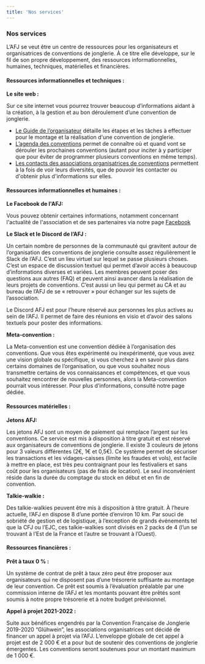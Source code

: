 ```yaml
---
title: 'Nos services'
---
```


### Nos services

L’AFJ se veut être un centre de ressources pour les organisateurs et organisatrices de conventions de jonglerie. À ce titre elle développe, sur le fil de son propre développement, des ressources informationnelles, humaines, techniques, matérielles et financières.

#### Ressources informationnelles et techniques :

**Le site web :**

Sur ce site internet vous pourrez trouver beaucoup d’informations aidant à la création, à la gestion et au bon déroulement d’une convention de jonglerie. 
-	[Le Guide de l’organisateur](/les-conventions/organiser-une-convention) détaille les étapes et les tâches à effectuer pour le montage et la réalisation d'une convention de jonglerie.
-	[L’agenda des conventions](/) permet de connaître où et quand vont se dérouler les prochaines conventions (autant pour inciter à y participer que pour éviter de programmer plusieurs conventions en même temps).
-	[Les contacts des associations organisatrices de conventions](/les-conventions/les-conventions-regionales) permettent à la fois de voir leurs diversités, que de pouvoir les contacter ou d'obtenir plus d'informations sur elles.

#### Ressources informationnelles et humaines :

**Le Facebook de l'AFJ:**

Vous pouvez obtenir certaines informations, notamment concernant l'actualité de l'association et de ses partenaires via notre page [Facebook](https://www.facebook.com/asso.afj?target=_blank)

**Le Slack et le Discord de l’AFJ :**

Un certain nombre de personnes de la communauté qui gravitent autour de l’organisation des conventions de jonglerie consulte assez régulièrement le Slack de l’AFJ. C’est un lieu virtuel sur lequel se passe plusieurs choses. C’est un espace de discussion textuel qui permet d’avoir accès à beaucoup d’informations diverses et variées. Les membres peuvent poser des questions aux autres (FAQ) et peuvent ainsi avancer dans la réalisation de leurs projets de conventions. C’est aussi un lieu qui permet au CA et au bureau de l’AFJ de se « retrouver » pour échanger sur les sujets de l’association.

Le Discord AFJ est pour l’heure réservé aux personnes les plus actives au sein de l’AFJ. Il permet de faire des réunions en visio et d’avoir des salons textuels pour poster des informations.


**Meta-convention :**

La Meta-convention est une convention dédiée à l’organisation des conventions.
Que vous êtes expérimenté ou inexpérimenté, que vous avez une vision globale ou spécifique, si vous cherchez à en savoir plus dans certains domaines de l’organisation, ou que vous souhaitez nous transmettre certains de vos connaissances et compétences, et que vous souhaitez rencontrer de nouvelles personnes, alors la Meta-convention pourrait vous intéresser. Pour plus d’informations, consulté notre page dédiée.

#### Ressources matérielles :

**Jetons AFJ:**

Les jetons AFJ sont un moyen de paiement qui remplace l’argent sur les conventions. Ce service est mis à disposition à titre gratuit et est réservé aux organisateurs de conventions de jonglerie.
Il existe 3 couleurs de jetons pour 3 valeurs différentes (2€, 1€ et 0,5€).
Ce système permet de sécuriser les transactions et les vidages-caisses (limite les fraudes et vols), est facile à mettre en place, est très peu contraignant pour les festivaliers et sans coût pour les organisateurs (pas de frais de location). Le seul inconvénient réside dans la durée du comptage du stock en début et en fin de convention.

**Talkie-walkie :**

Des talkie-walkies peuvent être mis à disposition à titre gratuit. À l’heure actuelle, l’AFJ en dispose 8 d’une portée d’environ 10 km. Par souci de sobriété de gestion et de logistique, à l’exception de grands événements tel que la CFJ ou l’EJC, ces talkie-walkies sont divisés en 2 packs de 4 (l’un se trouvant à l’Est de la France et l’autre se trouvant à l’Ouest).

#### Ressources financières :

**Prêt à taux 0 % :**

Un système de contrat de prêt à taux zéro peut être proposer aux organisateurs qui ne disposent pas d’une trésorerie suffisante au montage de leur convention. Ce prêt est soumis à l’évaluation préalable par une commission interne de l’AFJ et les montants pouvant être prêtés sont soumis à notre propre trésorerie et à notre budget prévisionnel.

**Appel à projet 2021-2022 :**

Suite aux bénéfices engendrés par la Convention Française de Jonglerie 2019-2020 “Glühwein”, les associations organisatrices ont décidé de financer un appel à projet via l’AFJ. L’enveloppe globale de cet appel à projet est de 2 000 € et a pour but de soutenir des conventions de jonglerie émergentes. Les conventions seront soutenues pour un montant maximum de 1 000 €.

